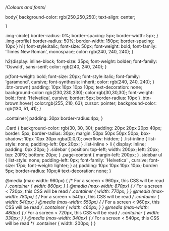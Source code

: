 /*Colours and fonts*/

body{
	background-color: rgb(250,250,250);
	text-align: center;

	}

.img-circle{
	border-radius: 0%;
	border-spacing: 5px;
	border-width: 5px;
}
.img-profile{
    border-radius: 50%;
	border-width: 150px;
	border-spacing: 10px
}
h1{
	font-style:italic;
	font-size: 50px;
	font-weight: bold;
	font-family: 'Times New Roman', monospace;
	color: rgb(240, 240, 240);
}

h2{display: inline-block;
    font-size: 35px;
    font-weight: bolder;
    font-family: 'Oswald', sans-serif;
    color: rgb(240, 240, 240);
}

p{font-weight: bold;
	font-size: 20px;
	font-style:italic;
	font-family: 'garamond', cursive;
	font-synthesis: inherit;
	color: rgb(240, 240, 240);
}
.btn-brown{ padding: 10px 10px 10px 10px;
	text-decoration: none;
	background-color: rgb(230,230,230);
	color:rgb(30,30,30);
	font-weight: bold;
	font: 'Helvetica', cursive;
	border: 5px;
	border-radius: 10px
}
.btn-brown:hover{
	color:rgb(255, 210, 63);
	cursor: pointer;
	background-color: rgb(130, 51, 41);
}

.container{ 
	padding: 30px
	border-radius:4px;
}

.Card {
  background-color: rgb(30, 30, 30);
  padding: 20px 20px 20px 40px;
  border: 5px;
  border-radius: 30px;
  margin: 50px 50px 50px 50px;
  box-shadow: 10px 10px 30px rgba(0,0,0);
  overflow: hidden;
}
.list-inline {
  list-style: none;
  padding-left: 0px 20px;
}
.list-inline > li {
  display: inline;
  padding: 0px 20px;
}
.sidebar {
  position: top-left;
  width: 200px;
  left: 20px;
  top: 20PX;
  bottom: 20px;
}
.page-content {
  margin-left: 200px;
}
.sidebar ul { 
  list-style: none;
  padding-left: 0px;
  font-family: 'Helvetica' , cursive;
  font-size: 17px;
  font-weight: lighter;
}
a{
	padding: 10px 10px 10px 10px;
	border: 5px;
	border-radius: 10px;#
	text-decoration: none;
}

@media (max-width: 960px) {
  /* For a screen < 960px, this CSS will be read */
  .container {
    width: 860px;
  }
}
@media (max-width: 870px) {
  /* For a screen < 720px, this CSS will be read */
  .container {
    width: 770px;
  }
}
@media (max-width: 780px) {
  /* For a screen < 540px, this CSS will be read */
  .container {
    width: 540px;
  }
 @media (max-width: 550px) {
  /* For a screen < 960px, this CSS will be read */
  .container {
    width: 460px;
  }
}
@media (max-width: 480px) {
  /* For a screen < 720px, this CSS will be read */
  .container {
    width: 330px;
  }
}
@media (max-width: 340px) {
  /* For a screen < 540px, this CSS will be read */
  .container {
    width: 200px;
  }
}
